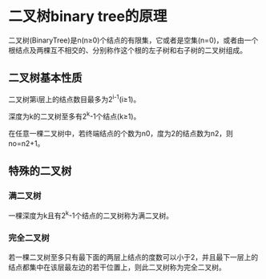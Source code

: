 # 二叉树binary tree的原理
二叉树(BinaryTree)是n(n≥0)个结点的有限集，它或者是空集(n=0)，或者由一个根结点及两棵互不相交的、分别称作这个根的左子树和右子树的二叉树组成。

## 二叉树基本性质
二叉树第i层上的结点数目最多为2<sup>i-1</sup>(i≥1)。

深度为k的二叉树至多有2<sup>k</sup>-1个结点(k≥1)。

在任意一棵二叉树中，若终端结点的个数为n0，度为2的结点数为n2，则no=n2+1。

## 特殊的二叉树

### 满二叉树
一棵深度为k且有2<sup>k</sup>-1个结点的二叉树称为满二叉树。

### 完全二叉树
若一棵二叉树至多只有最下面的两层上结点的度数可以小于2，并且最下一层上的结点都集中在该层最左边的若干位置上，则此二叉树称为完全二叉树。
